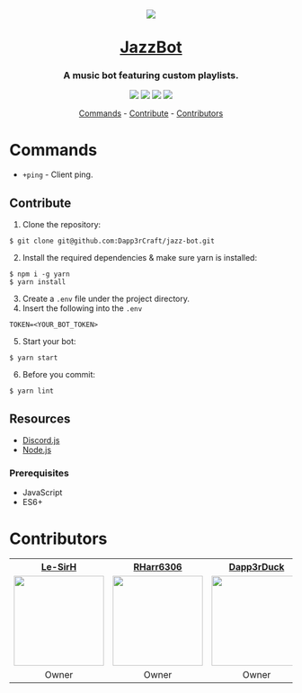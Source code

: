 
<h1 align="center">
  <img src="https://i.imgur.com/XFjq4Zz.png" align="center" />
  <br><br>
  <a href="https://discordapp.com/api/oauth2/authorize?client_id=689231388909633607&permissions=8&scope=bot">JazzBot</a>
</h1>
<h3 align="center">
  A music bot featuring custom playlists.
</h3>
<p align="center">
  <img src="https://img.shields.io/discord/689241652916912138?style=flat-square">
  <img src="https://img.shields.io/github/contributors/Dapp3rCraft/jazz-bot?style=flat-square">
  <img src="https://img.shields.io/github/repo-size/Dapp3rCraft/jazz-bot?style=flat-square">
  <img src="https://img.shields.io/github/v/release/Dapp3rCraft/jazz-bot?include_prereleases&style=flat-square">
</p>
<p align="center">
  <a href="#commands">Commands</a>
  <span>-</span>
  <a href="#contribute">Contribute</a>
  <span>-</span>
  <a href="#contributors">Contributors</a>
</p>

# Commands
* `+ping` - Client ping.

## Contribute
1. Clone the repository:
```
$ git clone git@github.com:Dapp3rCraft/jazz-bot.git
```
2. Install the required dependencies & make sure yarn is installed:
```
$ npm i -g yarn
$ yarn install
```
3. Create a `.env` file under the project directory.
4. Insert the following into the `.env`
```
TOKEN=<YOUR_BOT_TOKEN>
```
5. Start your bot:
```
$ yarn start
```
6. Before you commit:
```
$ yarn lint
```

## Resources
* [Discord.js](https://discord.js.org/#/)
* [Node.js](https://nodejs.org/en/docs/)

### Prerequisites
* JavaScript
* ES6+

# Contributors
<table>
  <tr>
    <th><a href="https://github.com/Le-SirH">Le-SirH</a></th>
    <th><a href="https://github.com/RHarr6306">RHarr6306</a></th>
    <th><a href="https://github.com/Dapp3rDuck">Dapp3rDuck</a></th>
    <th><a href="https://github.com/moop7">moop7</a></th>
    <th><a href="https://github.com/zaidothePotato">zaidothePotato</a></th>
    <th><a href="https://github.com/kelseymei">kelseymei</a></th>
  </tr>
  <tr>
    <td><img width="160" src="https://avatars0.githubusercontent.com/u/46948579?s=460&u=2e909d0a85ad8dd550d3f952a0133a1fc4871507&v=4"></td>
    <td><img width="160" src="https://avatars3.githubusercontent.com/u/55287042?s=400&u=d500db36404c9d6dba7040b72c9adc2e900bb140&v=4"></td>
    <td><img width="160" src="https://avatars2.githubusercontent.com/u/55905788?s=400&u=19f494db31898092c42090499306f60bbeaaaf0a&v=4"></td>
    <td><img width="160" src="https://avatars3.githubusercontent.com/u/66098903?s=400&v=4"></td>
    <td><img width="160" src="https://avatars2.githubusercontent.com/u/63223305?s=400&v=4"></td>
    <td><img width="160" src="https://avatars3.githubusercontent.com/u/59292327?s=400&v=4"></td>
  </tr>
  <tr>
    <td align="center">Owner</td>
    <td align="center">Owner</td>
    <td align="center">Owner</td>
    <td align="center">Developer</td>
    <td align="center">Developer</td>
    <td align="center">Developer</td>
  </tr>
</table>

